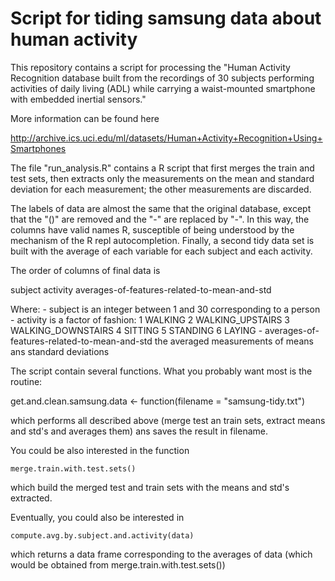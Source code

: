 # Script for tiding samsung data about human activity

This repository contains a script for processing the "Human Activity
Recognition database built from the recordings of 30 subjects performing
activities of daily living (ADL) while carrying a waist-mounted
smartphone with embedded inertial sensors."  

More information can be found here

http://archive.ics.uci.edu/ml/datasets/Human+Activity+Recognition+Using+Smartphones

The file "run_analysis.R" contains a R script that first merges the
train and test sets, then extracts only the measurements on the mean and
standard deviation for each measurement; the other measurements are
discarded.

The labels of data are almost the same that the original database,
except that the "()" are removed and the "-" are replaced by "-". In
this way, the columns have valid names R, susceptible of being
understood by the mechanism of the R repl autocompletion. Finally, a
second tidy data set is built with the average of each variable for each
subject and each activity.

The order of columns of final data is

subject activity averages-of-features-related-to-mean-and-std

Where:
	- subject is an integer between 1 and 30 corresponding to a
	  person
	- activity is a factor of fashion:
	  	   1 WALKING
		   2 WALKING_UPSTAIRS
		   3 WALKING_DOWNSTAIRS
		   4 SITTING
		   5 STANDING
		   6 LAYING
        - averages-of-features-related-to-mean-and-std the averaged
 	  measurements of means ans standard deviations 


The script contain several functions. What you probably want most is the
routine:
	
   get.and.clean.samsung.data <- function(filename = "samsung-tidy.txt")

which performs all described above (merge test an train sets, extract
means and std's and averages them) ans saves the result in filename.


You could be also interested in the function

    merge.train.with.test.sets()

which build the merged test and train sets with the means and std's
extracted.

Eventually, you could also be interested in

    compute.avg.by.subject.and.activity(data)

which returns a data frame corresponding to the averages of data (which
would be obtained from merge.train.with.test.sets())
